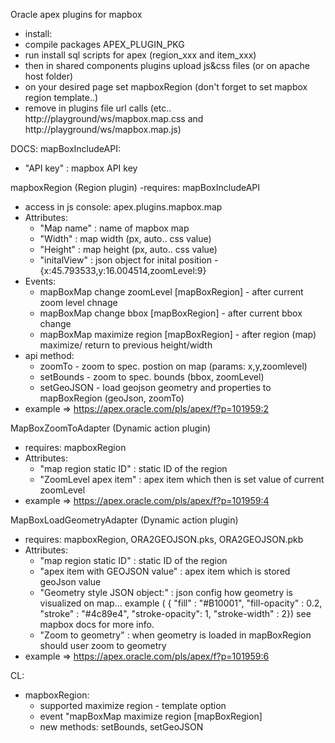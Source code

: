 Oracle apex plugins for mapbox
- install:
- compile packages APEX_PLUGIN_PKG
- run install sql scripts for apex (region_xxx and item_xxx)
- then in shared components plugins upload js&css files (or on apache host folder)
- on your desired page set mapboxRegion (don't forget to set mapbox region template..)
- remove in plugins file url calls (etc.. http://playground/ws/mapbox.map.css and http://playground/ws/mapbox.map.js)

DOCS:
mapBoxIncludeAPI:
   - "API key"    : mapbox API key 

mapboxRegion (Region plugin)
   -requires: mapBoxIncludeAPI
   - access in js console: apex.plugins.mapbox.map
   - Attributes:
     - "Map name"   : name of mapbox map
     - "Width"      : map width   (px, auto.. css value)
     - "Height"     : map height  (px, auto.. css value)
     - "initalView" : json object for inital position - {x:45.793533,y:16.004514,zoomLevel:9}
   - Events:
     - mapBoxMap change zoomLevel [mapBoxRegion] - after current zoom level chnage
     - mapBoxMap change bbox [mapBoxRegion]      - after current bbox change 
     - mapBoxMap maximize region [mapBoxRegion]  - after region (map) maximize/ return to previous height/width
   - api method:
     - zoomTo     - zoom to spec. postion on map (params: x,y,zoomlevel)
     - setBounds  - zoom to spec. bounds (bbox, zoomLevel)
     - setGeoJSON - load geojson geometry and properties to mapBoxRegion (geoJson, zoomTo)
   - example => https://apex.oracle.com/pls/apex/f?p=101959:2

MapBoxZoomToAdapter (Dynamic action plugin)
   - requires: mapboxRegion
   - Attributes:
     - "map region static ID" : static ID of the region
     - "ZoomLevel apex item"  :  apex item which then is set value of current zoomLevel
   - example => https://apex.oracle.com/pls/apex/f?p=101959:4


MapBoxLoadGeometryAdapter (Dynamic action plugin)
   - requires: mapboxRegion, ORA2GEOJSON.pks, ORA2GEOJSON.pkb
   - Attributes:
     - "map region static ID"          :  static ID of the region
     - "apex item with GEOJSON value"  :  apex item which is stored geoJson value
     - "Geometry style JSON object:"   :  json config how geometry is visualized on map... example (
                                            {
                                            "fill"           : "#B10001",
                                             "fill-opacity"  : 0.2,
                                             "stroke"        : "#4c89e4",
                                             "stroke-opacity": 1,
                                             "stroke-width"  : 2}) see mapbox docs for more info.
     - "Zoom to geometry"              : when geometry is loaded in mapBoxRegion should user zoom to geometry
   - example => https://apex.oracle.com/pls/apex/f?p=101959:6


CL:
- mapboxRegion:
   - supported maximize region - template option
   - event "mapBoxMap maximize region [mapBoxRegion]
   - new methods: setBounds, setGeoJSON

   

